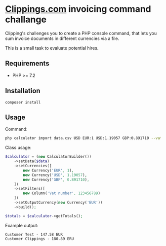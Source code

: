 # [Clippings.com](https://clippings.com) invoicing command challange

Clipping's challenges you to create a PHP console command, that lets you sum invoice documents in different currencies via a file.

This is a small task to evaluate potential hires.

## Requirements
* PHP >= 7.2

## Installation

```
composer install
```

## Usage

Command:

```bash
php calculator import data.csv USD EUR:1 USD:1.19057 GBP:0.891710 --vat=123456789
```

Class usage:

```php
$calculator = (new CalculatorBuilder())
    ->setData($data)
    ->setCurrencies([
        new Currency('EUR', 1),        
        new Currency('USD', 1.19057),    
        new Currency('GBP', 0.891710),    
    ])
    ->setFilters([
        new Column('Vat number', 123456789)       
    ])
    ->setOutputCurrency(new Currency('EUR'))
    ->build();

$totals = $calculator->getTotals();
```

Example output:

```
Customer Test - 147.58 EUR
Customer Clippings - 180.89 ERU
```